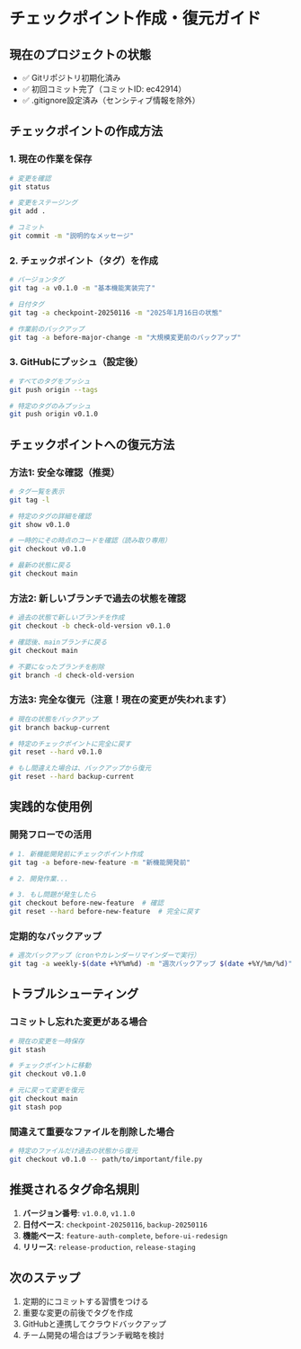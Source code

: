 # チェックポイント作成・復元ガイド

## 現在のプロジェクトの状態

- ✅ Gitリポジトリ初期化済み
- ✅ 初回コミット完了（コミットID: ec42914）
- ✅ .gitignore設定済み（センシティブ情報を除外）

## チェックポイントの作成方法

### 1. 現在の作業を保存
```bash
# 変更を確認
git status

# 変更をステージング
git add .

# コミット
git commit -m "説明的なメッセージ"
```

### 2. チェックポイント（タグ）を作成
```bash
# バージョンタグ
git tag -a v0.1.0 -m "基本機能実装完了"

# 日付タグ
git tag -a checkpoint-20250116 -m "2025年1月16日の状態"

# 作業前のバックアップ
git tag -a before-major-change -m "大規模変更前のバックアップ"
```

### 3. GitHubにプッシュ（設定後）
```bash
# すべてのタグをプッシュ
git push origin --tags

# 特定のタグのみプッシュ
git push origin v0.1.0
```

## チェックポイントへの復元方法

### 方法1: 安全な確認（推奨）
```bash
# タグ一覧を表示
git tag -l

# 特定のタグの詳細を確認
git show v0.1.0

# 一時的にその時点のコードを確認（読み取り専用）
git checkout v0.1.0

# 最新の状態に戻る
git checkout main
```

### 方法2: 新しいブランチで過去の状態を確認
```bash
# 過去の状態で新しいブランチを作成
git checkout -b check-old-version v0.1.0

# 確認後、mainブランチに戻る
git checkout main

# 不要になったブランチを削除
git branch -d check-old-version
```

### 方法3: 完全な復元（注意！現在の変更が失われます）
```bash
# 現在の状態をバックアップ
git branch backup-current

# 特定のチェックポイントに完全に戻す
git reset --hard v0.1.0

# もし間違えた場合は、バックアップから復元
git reset --hard backup-current
```

## 実践的な使用例

### 開発フローでの活用
```bash
# 1. 新機能開発前にチェックポイント作成
git tag -a before-new-feature -m "新機能開発前"

# 2. 開発作業...

# 3. もし問題が発生したら
git checkout before-new-feature  # 確認
git reset --hard before-new-feature  # 完全に戻す
```

### 定期的なバックアップ
```bash
# 週次バックアップ（cronやカレンダーリマインダーで実行）
git tag -a weekly-$(date +%Y%m%d) -m "週次バックアップ $(date +%Y/%m/%d)"
```

## トラブルシューティング

### コミットし忘れた変更がある場合
```bash
# 現在の変更を一時保存
git stash

# チェックポイントに移動
git checkout v0.1.0

# 元に戻って変更を復元
git checkout main
git stash pop
```

### 間違えて重要なファイルを削除した場合
```bash
# 特定のファイルだけ過去の状態から復元
git checkout v0.1.0 -- path/to/important/file.py
```

## 推奨されるタグ命名規則

1. **バージョン番号**: `v1.0.0`, `v1.1.0`
2. **日付ベース**: `checkpoint-20250116`, `backup-20250116`
3. **機能ベース**: `feature-auth-complete`, `before-ui-redesign`
4. **リリース**: `release-production`, `release-staging`

## 次のステップ

1. 定期的にコミットする習慣をつける
2. 重要な変更の前後でタグを作成
3. GitHubと連携してクラウドバックアップ
4. チーム開発の場合はブランチ戦略を検討